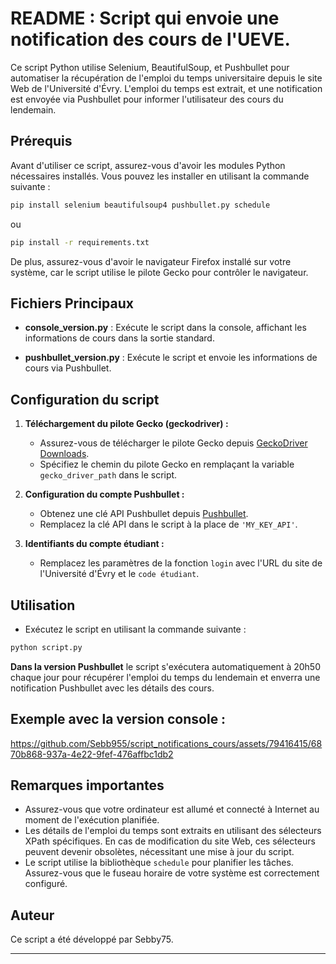 # README : Script qui envoie une notification des cours de l'UEVE.

Ce script Python utilise Selenium, BeautifulSoup, et Pushbullet pour automatiser la récupération de l'emploi du temps universitaire depuis le site Web de l'Université d'Évry. L'emploi du temps est extrait, et une notification est envoyée via Pushbullet pour informer l'utilisateur des cours du lendemain. 

## Prérequis

Avant d'utiliser ce script, assurez-vous d'avoir les modules Python nécessaires installés. Vous pouvez les installer en utilisant la commande suivante :

```bash
pip install selenium beautifulsoup4 pushbullet.py schedule
```
ou
```bash
pip install -r requirements.txt
```


De plus, assurez-vous d'avoir le navigateur Firefox installé sur votre système, car le script utilise le pilote Gecko pour contrôler le navigateur.

## Fichiers Principaux

- **console_version.py** : Exécute le script dans la console, affichant les informations de cours dans la sortie standard.

- **pushbullet_version.py** : Exécute le script et envoie les informations de cours via Pushbullet.


## Configuration du script

1. **Téléchargement du pilote Gecko (geckodriver) :**
   - Assurez-vous de télécharger le pilote Gecko depuis [GeckoDriver Downloads](https://github.com/mozilla/geckodriver/releases).
   - Spécifiez le chemin du pilote Gecko en remplaçant la variable `gecko_driver_path` dans le script.

2. **Configuration du compte Pushbullet :**
   - Obtenez une clé API Pushbullet depuis [Pushbullet](https://www.pushbullet.com/#settings).
   - Remplacez la clé API dans le script à la place de `'MY_KEY_API'`.

3. **Identifiants du compte étudiant :**
   - Remplacez les paramètres de la fonction `login` avec l'URL du site de l'Université d'Évry et le `code étudiant`.

## Utilisation

- Exécutez le script en utilisant la commande suivante :

```bash
python script.py
```

**Dans la version Pushbullet** le script s'exécutera automatiquement à 20h50 chaque jour pour récupérer l'emploi du temps du lendemain et enverra une notification Pushbullet avec les détails des cours.

## Exemple avec la version console :

https://github.com/Sebb955/script_notifications_cours/assets/79416415/6870b868-937a-4e22-9fef-476affbc1db2

## Remarques importantes

- Assurez-vous que votre ordinateur est allumé et connecté à Internet au moment de l'exécution planifiée.
- Les détails de l'emploi du temps sont extraits en utilisant des sélecteurs XPath spécifiques. En cas de modification du site Web, ces sélecteurs peuvent devenir obsolètes, nécessitant une mise à jour du script.
- Le script utilise la bibliothèque `schedule` pour planifier les tâches. Assurez-vous que le fuseau horaire de votre système est correctement configuré.

## Auteur

Ce script a été développé par Sebby75.

---
